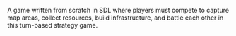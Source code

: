 A game written from scratch in SDL where players must compete to capture map areas, collect resources, build infrastructure, and battle each other in this turn-based strategy game.